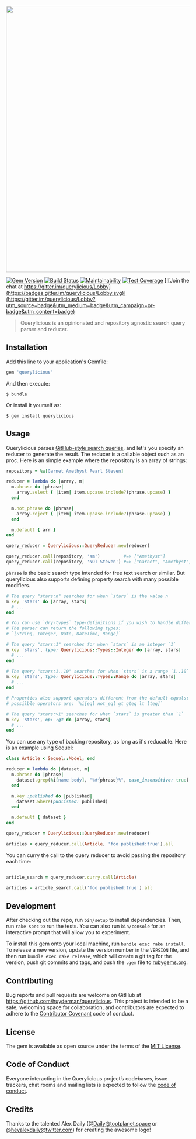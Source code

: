 <div align="center">
    <img src="https://res.cloudinary.com/huyderman/image/upload/c_scale,dpr_2,f_auto,fl_preserve_transparency,q_auto,w_728/v1522834080/querylicious" width="728">
</div>

[![Gem Version](https://badge.fury.io/rb/querylicious.svg)](https://badge.fury.io/rb/querylicious)
[![Build Status](https://travis-ci.org/huyderman/querylicious.svg?branch=master)](https://travis-ci.org/huyderman/querylicious)
[![Maintainability](https://api.codeclimate.com/v1/badges/6eeb81253ec37a703d9f/maintainability)](https://codeclimate.com/github/huyderman/querylicious/maintainability)
[![Test Coverage](https://api.codeclimate.com/v1/badges/6eeb81253ec37a703d9f/test_coverage)](https://codeclimate.com/github/huyderman/querylicious/test_coverage)
[![Join the chat at https://gitter.im/querylicious/Lobby](https://badges.gitter.im/querylicious/Lobby.svg)](https://gitter.im/querylicious/Lobby?utm_source=badge&utm_medium=badge&utm_campaign=pr-badge&utm_content=badge)

> Querylicious is an opinionated and repository agnostic search query parser and reducer.

## Installation

Add this line to your application's Gemfile:

```ruby
gem 'querylicious'
```

And then execute:

    $ bundle

Or install it yourself as:

    $ gem install querylicious

## Usage

Querylicious parses [GitHub-style search queries](https://help.github.com/articles/understanding-the-search-syntax/), and let's you specify an reducer to generate the result. The reducer is a callable object such as an proc. Here is an simple example where the repository is an array of strings:

```rb
repository = %w[Garnet Amethyst Pearl Steven]

reducer = lambda do |array, m|
  m.phrase do |phrase|
    array.select { |item| item.upcase.include?(phrase.upcase) }
  end

  m.not_phrase do |phrase|
    array.reject { |item| item.upcase.include?(phrase.upcase) }
  end

  m.default { arr }
end

query_reducer = Querylicious::QueryReducer.new(reducer)

query_reducer.call(repository, 'am')         #=> ["Amethyst"]
query_reducer.call(repository, 'NOT Steven') #=> ["Garnet", "Amethyst", "Pearl"]
```

`phrase` is the basic search type intended for free text search or similar. But querylicious also supports defining property search with many possible modifiers.

```rb
# The query "stars:n" searches for when `stars` is the value n
m.key 'stars' do |array, stars|
  # ...
end

# You can use `dry-types` type-definitions if you wish to handle different types differently.
# The parser can return the following types:
# `[String, Integer, Date, DateTime, Range]`

# The query "stars:1" searches for when `stars` is an integer `1`
m.key 'stars', type: Querylicious::Types::Integer do |array, stars|
  # ...
end

# The query "stars:1..10" searches for when `stars` is a range `1..10`
m.key 'stars', type: Querylicious::Types::Range do |array, stars|
  # ...
end

# Properties also support operators different from the default equals;
# possilble operators are: `%i[eql not_eql gt gteq lt lteq]`

# The query "stars:>1" searches for when `stars` is greater than `1`
m.key 'stars', op: :gt do |array, stars|
  # ...
end
```

You can use any type of backing repository, as long as it's reducable. Here is an example using Sequel:

```rb
class Article < Sequel::Model; end

reducer = lambda do |dataset, m|
  m.phrase do |phrase|
    dataset.grep(%i[name body], "%#{phrase}%", case_insensitive: true)
  end

  m.key :published do |published|
    dataset.where(published: published)
  end

  m.default { dataset }
end

query_reducer = Querylicious::QueryReducer.new(reducer)

articles = query_reducer.call(Article, 'foo published:true').all
```

You can curry the call to the query reducer to avoid passing the repository each time:

```rb

article_search = query_reducer.curry.call(Article)

articles = article_search.call('foo published:true').all
```

## Development

After checking out the repo, run `bin/setup` to install dependencies. Then, run `rake spec` to run the tests. You can also run `bin/console` for an interactive prompt that will allow you to experiment.

To install this gem onto your local machine, run `bundle exec rake install`. To release a new version, update the version number in the `VERSION` file, and then run `bundle exec rake release`, which will create a git tag for the version, push git commits and tags, and push the `.gem` file to [rubygems.org](https://rubygems.org).

## Contributing

Bug reports and pull requests are welcome on GitHub at https://github.com/huyderman/querylicious. This project is intended to be a safe, welcoming space for collaboration, and contributors are expected to adhere to the [Contributor Covenant](http://contributor-covenant.org) code of conduct.

## License

The gem is available as open source under the terms of the [MIT License](http://opensource.org/licenses/MIT).

## Code of Conduct

Everyone interacting in the Querylicious project’s codebases, issue trackers, chat rooms and mailing lists is expected to follow the [code of conduct](https://github.com/huyderman/querylicious/blob/master/CODE_OF_CONDUCT.md).

## Credits

Thanks to the talented Alex Daily ([@Daily@tootplanet.space](https://tootplanet.space/@Daily) or [@heyalexdaily@twitter.com](https://twitter.com/heyalexdaily)) for creating the awesome logo!
